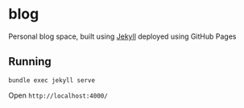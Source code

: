 # blog

Personal blog space, built using [Jekyll](https://jekyllrb.com) deployed using GitHub Pages

## Running

`bundle exec jekyll serve`

Open `http://localhost:4000/`

